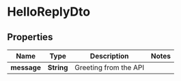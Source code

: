 

# HelloReplyDto

## Properties

Name | Type | Description | Notes
------------ | ------------- | ------------- | -------------
**message** | **String** | Greeting from the API | 



